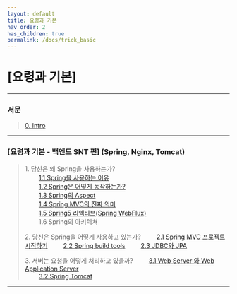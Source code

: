 ```yaml
---
layout: default
title: 요령과 기본
nav_order: 2
has_children: true
permalink: /docs/trick_basic
---
```


# [요령과 기본]

---
### 서문
> [0. Intro](https://taes-k.github.io/docs/trick_basic/0_intro/)

--- 

### [요령과 기본 - 백엔드 SNT 편]  (Spring, Nginx, Tomcat)  

> 1\. 당신은 왜 Spring을 사용하는가?   
> &nbsp;&nbsp;&nbsp;&nbsp;&nbsp;&nbsp;&nbsp;&nbsp;[1.1 Spring을 사용하는 이유 ](https://taes-k.github.io/docs/trick_basic/1_1_why_spring/)   
> &nbsp;&nbsp;&nbsp;&nbsp;&nbsp;&nbsp;&nbsp;&nbsp;[1.2 Spring은 어떻게 동작하는가?  ](https://taes-k.github.io/docs/trick_basic/1_2_how_spring_work/)  
> &nbsp;&nbsp;&nbsp;&nbsp;&nbsp;&nbsp;&nbsp;&nbsp;[1.3 Spring의 Aspect   ](https://taes-k.github.io/docs/trick_basic/1_3_spring_aop/)  
> &nbsp;&nbsp;&nbsp;&nbsp;&nbsp;&nbsp;&nbsp;&nbsp;[1.4 Spring MVC의 진짜 의미   ](https://taes-k.github.io/docs/trick_basic/1_4_about_spring_mvc/)  
> &nbsp;&nbsp;&nbsp;&nbsp;&nbsp;&nbsp;&nbsp;&nbsp;[1.5 Spring5 리액티브(Spring WebFlux)](https://taes-k.github.io/docs/trick_basic/1_5_about_spring_reactive/)  
> &nbsp;&nbsp;&nbsp;&nbsp;&nbsp;&nbsp;&nbsp;&nbsp;1.6 Spring의 아키텍쳐  
>   
> 2\. 당신은 Spring을 어떻게 사용하고 있는가?
> &nbsp;&nbsp;&nbsp;&nbsp;&nbsp;&nbsp;&nbsp;&nbsp;[2.1 Spring MVC 프로젝트 시작하기]() 
> &nbsp;&nbsp;&nbsp;&nbsp;&nbsp;&nbsp;&nbsp;&nbsp;[2.2 Spring build tools]() 
> &nbsp;&nbsp;&nbsp;&nbsp;&nbsp;&nbsp;&nbsp;&nbsp;[2.3 JDBC와 JPA]() 
>
> 3\. 서버는 요청을 어떻게 처리하고 있을까?
> &nbsp;&nbsp;&nbsp;&nbsp;&nbsp;&nbsp;&nbsp;&nbsp;[3.1 Web Server 와 Web Application Server](https://taes-k.github.io/docs/trick_basic/3_1_webserver/)  
> &nbsp;&nbsp;&nbsp;&nbsp;&nbsp;&nbsp;&nbsp;&nbsp;[3.2 Spring Tomcat](https://taes-k.github.io/docs/trick_basic/3_2_spring_tomcat/)  
> 

---

